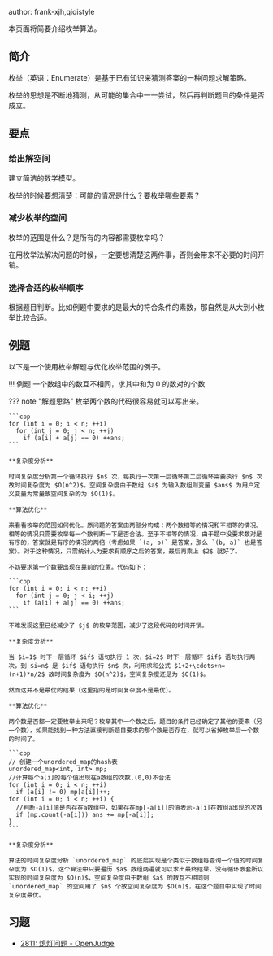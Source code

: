 author: frank-xjh,qiqistyle

本页面将简要介绍枚举算法。

## 简介

枚举（英语：Enumerate）是基于已有知识来猜测答案的一种问题求解策略。

枚举的思想是不断地猜测，从可能的集合中一一尝试，然后再判断题目的条件是否成立。

## 要点

### 给出解空间

建立简洁的数学模型。

枚举的时候要想清楚：可能的情况是什么？要枚举哪些要素？

### 减少枚举的空间

枚举的范围是什么？是所有的内容都需要枚举吗？

在用枚举法解决问题的时候，一定要想清楚这两件事，否则会带来不必要的时间开销。

### 选择合适的枚举顺序

根据题目判断。比如例题中要求的是最大的符合条件的素数，那自然是从大到小枚举比较合适。

## 例题

以下是一个使用枚举解题与优化枚举范围的例子。

!!! 例题
    一个数组中的数互不相同，求其中和为 $0$ 的数对的个数

??? note "解题思路"
    枚举两个数的代码很容易就可以写出来。
    
    ```cpp
    for (int i = 0; i < n; ++i)
      for (int j = 0; j < n; ++j)
        if (a[i] + a[j] == 0) ++ans;
    ```
    
    **复杂度分析**
    
    时间复杂度分析第一个循环执行 $n$ 次，每执行一次第一层循环第二层循环需要执行 $n$ 次故时间复杂度为 $O(n^2)$，空间复杂度由于数组 $a$ 为输入数组则变量 $ans$ 为用户定义变量为常量故空间复杂的为 $O(1)$。
    
    **算法优化**
    
    来看看枚举的范围如何优化。原问题的答案由两部分构成：两个数相等的情况和不相等的情况。相等的情况只需要枚举每一个数判断一下是否合法。至于不相等的情况，由于题中没要求数对是有序的，答案就是有序的情况的两倍（考虑如果 `(a, b)` 是答案，那么 `(b, a)` 也是答案）。对于这种情况，只需统计人为要求有顺序之后的答案，最后再乘上 $2$ 就好了。
    
    不妨要求第一个数要出现在靠前的位置。代码如下：
    
    ```cpp
    for (int i = 0; i < n; ++i)
      for (int j = 0; j < i; ++j)
        if (a[i] + a[j] == 0) ++ans;
    ```
    
    不难发现这里已经减少了 $j$ 的枚举范围，减少了这段代码的时间开销。
    
    **复杂度分析**
    
    当 $i=1$ 时下一层循环 $if$ 语句执行 1 次，$i=2$ 时下一层循环 $if$ 语句执行两次，到 $i=n$ 是 $if$ 语句执行 $n$ 次，利用求和公式 $1+2+\cdots+n= (n+1)*n/2$ 故时间复杂度为 $O(n^2)$，空间复杂度还是为 $O(1)$。
    
    然而这并不是最优的结果（这里指的是时间复杂度不是最优）。
    
    **算法优化**
    
    两个数是否都一定要枚举出来呢？枚举其中一个数之后，题目的条件已经确定了其他的要素（另一个数），如果能找到一种方法直接判断题目要求的那个数是否存在，就可以省掉枚举后一个数的时间了。
    
    ```cpp
    // 创建一个unordered_map的hash表
    unordered_map<int, int> mp;
    //计算每个a[i]的每个值出现在a数组的次数,(0,0)不合法
    for (int i = 0; i < n; ++i)
      if (a[i] != 0) mp[a[i]]++;
    for (int i = 0; i < n; ++i) {
      //判断-a[i]值是否存在a数组中，如果存在mp[-a[i]]的值表示-a[i]在数组a出现的次数
      if (mp.count(-a[i])) ans += mp[-a[i]];
    }
    ```
    
    **复杂度分析**
    
    算法的时间复杂度分析 `unordered_map` 的底层实现是个类似于数组每查询一个值的时间复杂度为 $O(1)$，这个算法中只要遍历 $a$ 数组两遍就可以求出最终结果，没有循环嵌套所以实现的时间复杂度为 $O(n)$，空间复杂度由于数组 $a$ 的数互不相同则 `unordered_map` 的空间用了 $n$ 个故空间复杂度为 $O(n)$，在这个题目中实现了时间复杂度最优。

## 习题

- [2811: 熄灯问题 - OpenJudge](http://bailian.openjudge.cn/practice/2811/)

